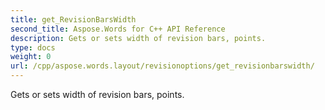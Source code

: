 ```yaml
---
title: get_RevisionBarsWidth
second_title: Aspose.Words for C++ API Reference
description: Gets or sets width of revision bars, points. 
type: docs
weight: 0
url: /cpp/aspose.words.layout/revisionoptions/get_revisionbarswidth/
---
```


Gets or sets width of revision bars, points. 


